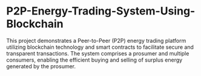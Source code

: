 # P2P-Energy-Trading-System-Using-Blockchain
This project demonstrates a Peer-to-Peer (P2P) energy trading platform utilizing blockchain technology and smart contracts to facilitate secure and transparent transactions. The system comprises a prosumer and multiple consumers, enabling the efficient buying and selling of surplus energy generated by the prosumer.
